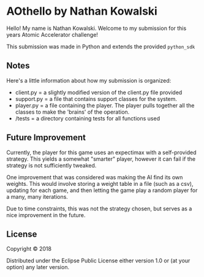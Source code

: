 # AOthello by Nathan Kowalski

Hello! My name is Nathan Kowalski.
Welcome to my submission for this years Atomic Accelerator challenge!

This submission was made in Python and extends the provided `python_sdk`

## Notes

Here's a little information about how my submission is organized:
- client.py = a slightly modified version of the client.py file provided
- support.py = a file that contains support classes for the system.
- player.py = a file containing the player. The player pulls together all the classes to make the 'brains' of the operation.
- /tests = a directory containing tests for all functions used

## Future Improvement

Currently, the player for this game uses an expectimax with a self-provided 
strategy. This yields a somewhat "smarter" player, however it can fail if the 
strategy is not sufficiently tweaked. 

One improvement that was considered was making the AI find its own weights.
This would involve storing a weight table in a file (such as a csv), updating 
for each game, and then letting the game play a random player for a many, many
iterations.

Due to time constraints, this was not the strategy chosen, but serves as a nice
improvement in the future.


## License

Copyright © 2018

Distributed under the Eclipse Public License either version 1.0 or (at
your option) any later version.
